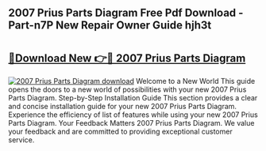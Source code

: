 ## 2007 Prius Parts Diagram Free Pdf Download - Part-n7P New Repair Owner Guide hjh3t

# <h2><a href="http://dfspt1d.blite.top/?on=2007+Prius+Parts+Diagram">🔗Download New 👉🔴 2007 Prius Parts Diagram</a></h2>

[![2007 Prius Parts Diagram download](https://i.imgur.com/lujVjoI.png)](http://dfspt1d.blite.top/?on=2007+Prius+Parts+Diagram)
Welcome to a New World This guide opens the doors to a new world of possibilities with your new 2007 Prius Parts Diagram. Step-by-Step Installation Guide This section provides a clear and concise installation guide for your new 2007 Prius Parts Diagram. Experience the efficiency of list of features while using your new 2007 Prius Parts Diagram. Your Feedback Matters 2007 Prius Parts Diagram. We value your feedback and are committed to providing exceptional customer service.
